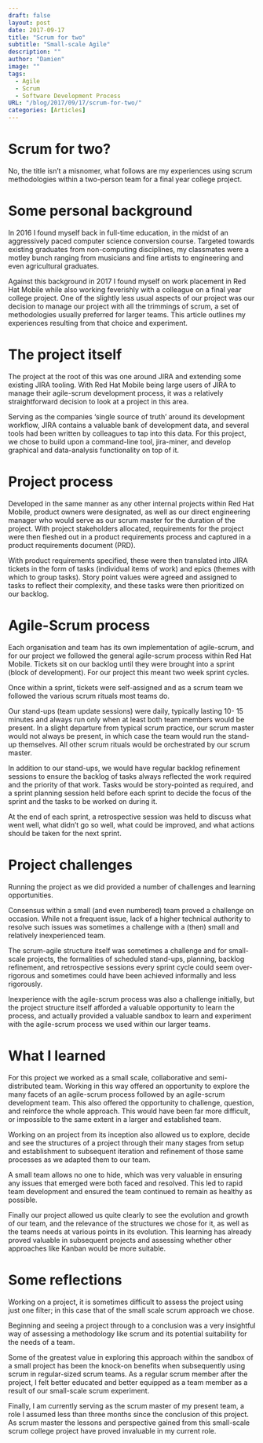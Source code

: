 ```yaml
---
draft: false
layout: post
date: 2017-09-17
title: "Scrum for two"
subtitle: "Small-scale Agile"
description: ""
author: "Damien"
image: ""
tags:
  - Agile
  - Scrum
  - Software Development Process
URL: "/blog/2017/09/17/scrum-for-two/"
categories: [Articles]
---
```


# Scrum for two?
No, the title isn’t a misnomer, what follows are my experiences using scrum methodologies within a two-person team for a final year college project.

# Some personal background
In 2016 I found myself back in full-time education, in the midst of an aggressively paced computer science conversion course. Targeted towards existing graduates from non-computing disciplines, my classmates were a motley bunch ranging from musicians and fine artists to engineering and even agricultural graduates.

Against this background in 2017 I found myself on work placement in Red Hat Mobile while also working feverishly with a colleague on a final year college project. One of the slightly less usual aspects of our project was our decision to manage our project with all the trimmings of scrum, a set of methodologies usually preferred for larger teams. This article outlines my experiences resulting from that choice and experiment.

# The project itself
The project at the root of this was one around JIRA and extending some existing JIRA tooling. With Red Hat Mobile being large users of JIRA to manage their agile-scrum development process, it was a relatively straightforward decision to look at a project in this area.

Serving as the companies ‘single source of truth’ around its development workflow, JIRA contains a valuable bank of development data, and several tools had been written by colleagues to tap into this data. For this project, we chose to build upon a command-line tool, jira-miner, and develop graphical and data-analysis functionality on top of it.

# Project process
Developed in the same manner as any other internal projects within Red Hat Mobile, product owners were designated, as well as our direct engineering manager who would serve as our scrum master for the duration of the project. With project stakeholders allocated, requirements for the project were then fleshed out in a product requirements process and captured in a product requirements document (PRD).

With product requirements specified, these were then translated into JIRA tickets in the form of tasks (individual items of work) and epics (themes with which to group tasks). Story point values were agreed and assigned to tasks to reflect their complexity, and these tasks were then prioritized on our backlog.

# Agile-Scrum process
Each organisation and team has its own implementation of agile-scrum, and for our project we followed the general agile-scrum process within Red Hat Mobile. Tickets sit on our backlog until they were brought into a sprint (block of development). For our project this meant two week sprint cycles.

Once within a sprint, tickets were self-assigned and as a scrum team we followed the various scrum rituals most teams do.

Our stand-ups (team update sessions) were daily, typically lasting 10- 15 minutes and always run only when at least both team members would be present. In a slight departure from typical scrum practice, our scrum master would not always be present, in which case the team would run the stand-up themselves. All other scrum rituals would be orchestrated by our scrum master.

In addition to our stand-ups, we would have regular backlog refinement sessions to ensure the backlog of tasks always reflected the work required and the priority of that work. Tasks would be story-pointed as required, and a sprint planning session held before each sprint to decide the focus of the sprint and the tasks to be worked on during it.

At the end of each sprint, a retrospective session was held to discuss what went well, what didn’t go so well, what could be improved, and what actions should be taken for the next sprint.

# Project challenges
Running the project as we did provided a number of challenges and learning opportunities.

Consensus within a small (and even numbered) team proved a challenge on occasion. While not a frequent issue, lack of a higher technical authority to resolve such issues was sometimes a challenge with a (then) small and relatively inexperienced team.

The scrum-agile structure itself was sometimes a challenge and for small-scale projects, the formalities of scheduled stand-ups, planning, backlog refinement, and retrospective sessions every sprint cycle could seem over-rigorous and sometimes could have been achieved informally and less rigorously.

Inexperience with the agile-scrum process was also a challenge initially, but the project structure itself afforded a valuable opportunity to learn the process, and actually provided a valuable sandbox to learn and experiment with the agile-scrum process we used within our larger teams.

# What I learned
For this project we worked as a small scale, collaborative and semi-distributed team. Working in this way offered an opportunity to explore the many facets of an agile-scrum process followed by an agile-scrum development team. This also offered the opportunity to challenge, question, and reinforce the whole approach. This would have been far more difficult, or impossible to the same extent in a larger and established team.

Working on an project from its inception also allowed us to explore, decide and see the structures of a project through their many stages from setup and establishment to subsequent iteration and refinement of those same processes as we adapted them to our team.

A small team allows no one to hide, which was very valuable in ensuring any issues that emerged were both faced and resolved. This led to rapid team development and ensured the team continued to remain as healthy as possible.

Finally our project allowed us quite clearly to see the evolution and growth of our team, and the relevance of the structures we chose for it, as well as the teams needs at various points in its evolution. This learning has already proved valuable in subsequent projects and assessing whether other approaches like Kanban would be more suitable.

# Some reflections
Working on a project, it is sometimes difficult to assess the project using just one filter; in this case that of the small scale scrum approach we chose.

Beginning and seeing a project through to a conclusion was a very insightful way of assessing a methodology like scrum and its potential suitability for the needs of a team.

Some of the greatest value in exploring this approach within the sandbox of a small project has been the knock-on benefits when subsequently using scrum in regular-sized scrum teams. As a regular scrum member after the project, I felt better educated and better equipped as a team member as a result of our small-scale scrum experiment.

Finally, I am currently serving as the scrum master of my present team, a role I assumed less than three months since the conclusion of this project. As scrum master the lessons and perspective gained from this small-scale scrum college project have proved invaluable in my current role.